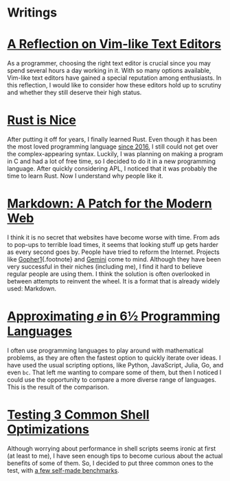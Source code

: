# Writings

# [A Reflection on Vim-like Text Editors](a-reflection-on-vim-like-text-editors.md)
As a programmer, choosing the right text editor is crucial
since you may spend several hours a day working in it.
With so many options available,
Vim-like text editors have gained a special reputation among enthusiasts.
In this reflection,
I would like to consider how these editors hold up to scrutiny
and whether they still deserve their high status.

# [Rust is Nice](rust-is-nice.md)
After putting it off for years,
I finally learned Rust.
Even though it has been the most loved programming language [since 2016](https://insights.stackoverflow.com/survey/2016#technology-most-loved-dreaded-and-wanted),
I still could not get over the complex-appearing syntax.
Luckily, I was planning on making a program in C and had a lot of free time,
so I decided to do it in a new programming language.
After quickly considering APL,
I noticed that it was probably the time to learn Rust.
Now I understand why people like it.

# [Markdown: A Patch for the Modern Web](markdown--a-patch-for-the-modern-web.md)
I think it is no secret that websites have become worse with time.
From ads to pop-ups to terrible load times,
it seems that looking stuff up gets harder as every second goes by.
People have tried to reform the Internet.
Projects like [Gopher](https://en.wikipedia.org/wiki/Gopher_(protocol))[1](#gopher){.footnote}
and [Gemini](https://gemini.circumlunar.space/) come to mind.
Although they have been very successful in their niches (including me),
I find it hard to believe regular people are using them.
I think the solution is often overlooked in between attempts to reinvent the wheel.
It is a format that is already widely used: Markdown.

# [Approximating 𝑒 in 6½ Programming Languages](approximating----in-6--programming-languages.md)
I often use programming languages to play around with mathematical problems,
as they are often the fastest option to quickly iterate over ideas.
I have used the usual scripting options, like Python, JavaScript, Julia, Go, and even `bc`.
That left me wanting to compare some of them,
but then I noticed I could use the opportunity to compare a more diverse range of languages.
This is the result of the comparison.

# [Testing 3 Common Shell Optimizations](testing-3-common-shell-optimizations.md)
Although worrying about performance in shell scripts seems ironic at first (at least to me),
I have seen enough tips to become curious about the actual benefits of some of them.
So, I decided to put three common ones to the test, with [a few self-made benchmarks](https://github.com/hhhhhhhhhn/bensh).

